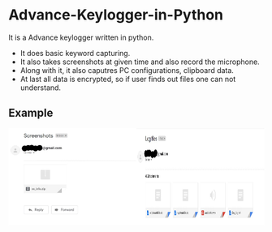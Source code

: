 # Advance-Keylogger-in-Python

It is a Advance keylogger written in python.
* It does basic keyword capturing.
* It also takes screenshots at given time and also record the microphone.
* Along with it, it also caputres PC configurations, clipboard data.
* At last all data is encrypted, so if user finds out files one can not understand.

## Example
<div style="display:flex;">
<img alt="App image" src="Keylogger/Screenshot/ss.jpg" width="50%">
<img alt="App image" src="Keylogger/Screenshot/log.jpg" width="50%">
</div>
